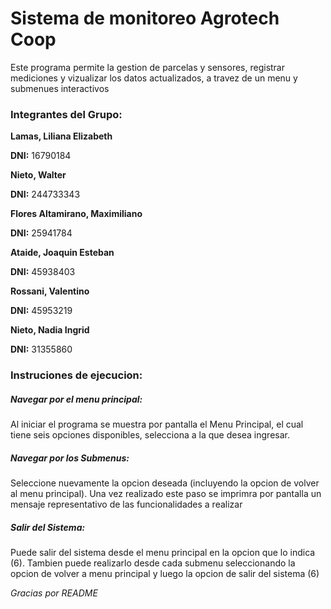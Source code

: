 # Sistema de monitoreo Agrotech Coop
Este programa permite la gestion de parcelas y sensores, registrar mediciones y vizualizar los datos actualizados, a travez de un menu y submenues interactivos

### Integrantes del Grupo:
**Lamas, Liliana Elizabeth**

**DNI:** 16790184

**Nieto, Walter**

**DNI:** 244733343

**Flores Altamirano, Maximiliano**

**DNI:** 25941784

**Ataide, Joaquin Esteban**

**DNI:** 45938403

**Rossani, Valentino**

**DNI:** 45953219

**Nieto, Nadia Ingrid**

**DNI:** 31355860

### Instruciones de ejecucion:

##### Navegar por el menu principal:
Al iniciar el programa se muestra por pantalla el Menu Principal, el cual tiene seis opciones disponibles, selecciona a la que desea ingresar.
##### Navegar por los Submenus:
Seleccione nuevamente la opcion deseada (incluyendo la opcion de volver al menu principal). Una vez realizado este paso se imprimra por pantalla un mensaje representativo de las funcionalidades a realizar
##### Salir del Sistema:
Puede salir del sistema desde el menu principal en la opcion que lo indica (6). Tambien puede realizarlo desde cada submenu seleccionando la opcion de volver a menu principal y luego la opcion de salir del sistema (6)

*Gracias por README* 
